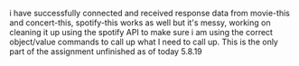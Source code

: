 

i have successfully connected and received response data from movie-this and concert-this, spotify-this works as well but it's messy, working on cleaning it up using the spotify API to make sure i am using the correct object/value commands to call up what I need to call up. This is the only part of the assignment unfinished as of today 5.8.19
